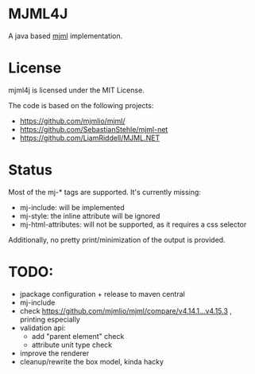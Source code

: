 # MJML4J

A java based [mjml](https://mjml.io/) implementation.

# License

mjml4j is licensed under the MIT License.

The code is based on the following projects:

 - https://github.com/mjmlio/mjml/
 - https://github.com/SebastianStehle/mjml-net
 - https://github.com/LiamRiddell/MJML.NET

# Status

Most of the mj-* tags are supported. It's currently missing:

 - mj-include: will be implemented
 - mj-style: the inline attribute will be ignored 
 - mj-html-attributes: will not be supported, as it requires a css selector

Additionally, no pretty print/minimization of the output is provided.

# TODO:
 - jpackage configuration + release to maven central
 - mj-include
 - check https://github.com/mjmlio/mjml/compare/v4.14.1...v4.15.3 , printing especially
 - validation api:
   - add "parent element" check
   - attribute unit type check
 - improve the renderer
 - cleanup/rewrite the box model, kinda hacky
 
 
